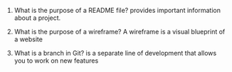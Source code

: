1. What is the purpose of a README file?
provides important information about a project.

2. What is the purpose of a wireframe?
A wireframe is a visual blueprint of a website 

3. What is a branch in Git?
is a separate line of development that allows you to work on new features